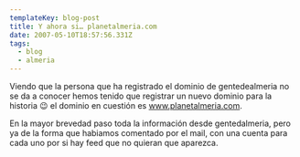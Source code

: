 ```yaml
---
templateKey: blog-post
title: Y ahora si… planetalmeria.com
date: 2007-05-10T18:57:56.331Z
tags:
  - blog
  - almeria
---
```

Viendo que la persona que ha registrado el dominio de gentedealmeria no se da a conocer hemos tenido que registrar un nuevo dominio para la historia 😉 el dominio en cuesti­ón es www.planetalmeria.com.

En la mayor brevedad paso toda la informaci­ón desde gentedalmeria, pero ya de la forma que habiamos comentado por el mail, con una cuenta para cada uno por si hay feed que no quieran que aparezca.

